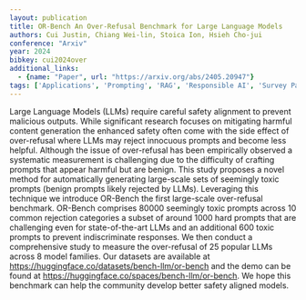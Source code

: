 ```yaml
---
layout: publication
title: OR-Bench An Over-Refusal Benchmark for Large Language Models
authors: Cui Justin, Chiang Wei-lin, Stoica Ion, Hsieh Cho-jui
conference: "Arxiv"
year: 2024
bibkey: cui2024over
additional_links:
  - {name: "Paper", url: "https://arxiv.org/abs/2405.20947"}
tags: ['Applications', 'Prompting', 'RAG', 'Responsible AI', 'Survey Paper']
---
```

Large Language Models (LLMs) require careful safety alignment to prevent malicious outputs. While significant research focuses on mitigating harmful content generation the enhanced safety often come with the side effect of over-refusal where LLMs may reject innocuous prompts and become less helpful. Although the issue of over-refusal has been empirically observed a systematic measurement is challenging due to the difficulty of crafting prompts that appear harmful but are benign. This study proposes a novel method for automatically generating large-scale sets of seemingly toxic prompts (benign prompts likely rejected by LLMs). Leveraging this technique we introduce OR-Bench the first large-scale over-refusal benchmark. OR-Bench comprises 80000 seemingly toxic prompts across 10 common rejection categories a subset of around 1000 hard prompts that are challenging even for state-of-the-art LLMs and an additional 600 toxic prompts to prevent indiscriminate responses. We then conduct a comprehensive study to measure the over-refusal of 25 popular LLMs across 8 model families. Our datasets are available at https://huggingface.co/datasets/bench-llm/or-bench and the demo can be found at https://huggingface.co/spaces/bench-llm/or-bench. We hope this benchmark can help the community develop better safety aligned models.
